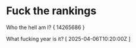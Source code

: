 # Fuck the rankings

Who the hell am I?
{ 14265686 }

What fucking year is it?
[ 2025-04-06T10:20:00Z ]
